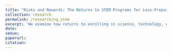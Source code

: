 ```yaml
---
title: "Risks and Rewards: The Returns to STEM Programs for Less-Prepared Students"
collection: research
permalink: /research/ng_stem
excerpt: 'We examine how returns to enrolling in science, technology, engineering, and math (STEM) programs vary with students’ academic preparation. We match data on STEM admissions at a Colombian flagship university to nationwide college and earnings records. Our identification strategy combines a regression discontinuity design with variation in admission quotas. We find that less-prepared students were less likely to complete a STEM degree than their more able peers, but they had larger earnings returns to enrolling. Thus less-prepared students may face a stark risk/reward tradeoff in pursuing STEM degrees, which has implications for policies that promote STEM enrollment.'
date: 
venue: 
paperurl: 
citation: 
---
```


